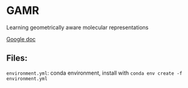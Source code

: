 # GAMR
Learning geometrically aware molecular representations

[Google doc](https://docs.google.com/document/d/1QwHjj8ZEuONPoNCUCVoGG_hF3o2PNJSgcTQkLIAGDFc/edit)

## Files:

``environment.yml``: conda environment, install with  ``conda env create -f environment.yml``
